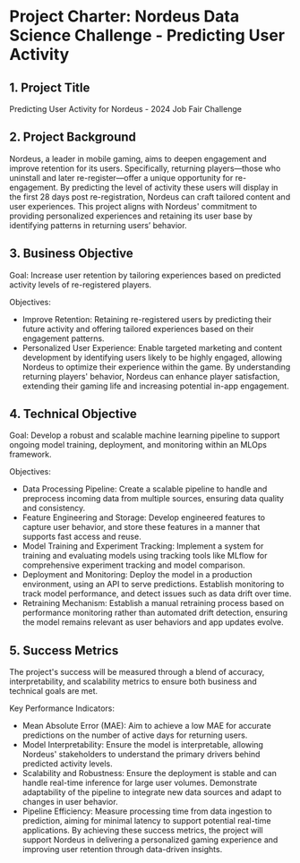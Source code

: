 # Project Charter: Nordeus Data Science Challenge - Predicting User Activity

## 1. Project Title
Predicting User Activity for Nordeus - 2024 Job Fair Challenge

## 2. Project Background
Nordeus, a leader in mobile gaming, aims to deepen engagement and improve retention for its users. Specifically, returning players—those who uninstall and later re-register—offer a unique opportunity for re-engagement. By predicting the level of activity these users will display in the first 28 days post re-registration, Nordeus can craft tailored content and user experiences. This project aligns with Nordeus' commitment to providing personalized experiences and retaining its user base by identifying patterns in returning users’ behavior.

## 3. Business Objective
Goal: Increase user retention by tailoring experiences based on predicted activity levels of re-registered players.

Objectives:
- Improve Retention: Retaining re-registered users by predicting their future activity and offering tailored experiences based on their engagement patterns.
- Personalized User Experience: Enable targeted marketing and content development by identifying users likely to be highly engaged, allowing Nordeus to optimize their experience within the game.
By understanding returning players' behavior, Nordeus can enhance player satisfaction, extending their gaming life and increasing potential in-app engagement.

## 4. Technical Objective
Goal: Develop a robust and scalable machine learning pipeline to support ongoing model training, deployment, and monitoring within an MLOps framework.

Objectives:
- Data Processing Pipeline: Create a scalable pipeline to handle and preprocess incoming data from multiple sources, ensuring data quality and consistency.
- Feature Engineering and Storage: Develop engineered features to capture user behavior, and store these features in a manner that supports fast access and reuse.
- Model Training and Experiment Tracking: Implement a system for training and evaluating models using tracking tools like MLflow for comprehensive experiment tracking and model comparison.
- Deployment and Monitoring: Deploy the model in a production environment, using an API to serve predictions. Establish monitoring to track model performance, and detect issues such as data drift over time.
- Retraining Mechanism: Establish a manual retraining process based on performance monitoring rather than automated drift detection, ensuring the model remains relevant as user behaviors and app updates evolve.

## 5. Success Metrics
The project's success will be measured through a blend of accuracy, interpretability, and scalability metrics to ensure both business and technical goals are met.

Key Performance Indicators:
- Mean Absolute Error (MAE): Aim to achieve a low MAE for accurate predictions on the number of active days for returning users.
- Model Interpretability: Ensure the model is interpretable, allowing Nordeus' stakeholders to understand the primary drivers behind predicted activity levels.
- Scalability and Robustness:
Ensure the deployment is stable and can handle real-time inference for large user volumes.
Demonstrate adaptability of the pipeline to integrate new data sources and adapt to changes in user behavior.
- Pipeline Efficiency: Measure processing time from data ingestion to prediction, aiming for minimal latency to support potential real-time applications.
By achieving these success metrics, the project will support Nordeus in delivering a personalized gaming experience and improving user retention through data-driven insights.